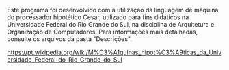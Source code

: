 Este programa foi desenvolvido com a utilização da linguagem de máquina do processador hipotético Cesar, utilizado para fins didáticos na Universidade Federal do Rio Grande do Sul, na disciplina de Arquitetura e Organização de Computadores.
Para informações mais detalhadas, consulte os arquivos da pasta "Descrições".

https://pt.wikipedia.org/wiki/M%C3%A1quinas_hipot%C3%A9ticas_da_Universidade_Federal_do_Rio_Grande_do_Sul
